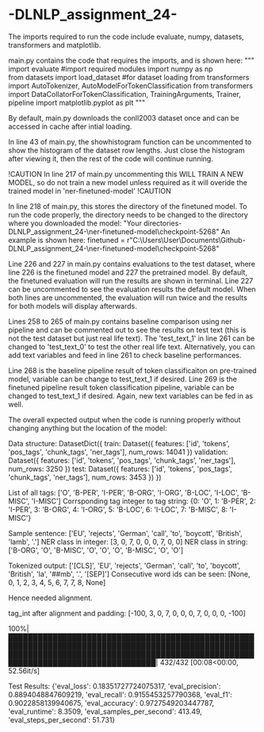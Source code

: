 # -DLNLP_assignment_24-

The imports required to run the code include evaluate, numpy, datasets, transformers and matplotlib.

main.py contains the code that requires the imports, and is shown here:
"""
import evaluate                                 #import required modules
import numpy as np                          
from datasets import load_dataset           #for dataset loading
from transformers import AutoTokenizer, AutoModelForTokenClassification
from transformers import DataCollatorForTokenClassification, TrainingArguments, Trainer, pipeline
import matplotlib.pyplot as plt
"""

By default, main.py downloads the conll2003 dataset once and can be accessed in cache after intial loading.


In line 43 of main.py, the showhistogram function can be uncommented to show the histogram of the dataset row lengths. Just close the histogram after viewing it, then the rest of the code will continue running.


!CAUTION
In line 217 of main.py uncommenting this WILL TRAIN A NEW MODEL, so do not train a new model unless required as it will overide the trained model in 'ner-finetuned-model'
!CAUTION


In line 218 of main.py, this stores the directory of the finetuned model. To run the code properly, the directory needs to be changed to the directory where you downloaded the model:
"Your directories\-DLNLP_assignment_24-\ner-finetuned-model\checkpoint-5268" 
An example is shown here:   finetuned = r"C:\Users\User\Documents\Github\-DLNLP_assignment_24-\ner-finetuned-model\checkpoint-5268" 


Line 226 and 227 in main.py contains evaluations to the test dataset, where line 226 is the finetuned model and 227 the pretrained model. By default, the finetuned evaluation will run the results are shown in terminal.
Line 227 can be uncommented to see the evaluation results the default model. When both lines are uncommented, the evaluation will run twice and the results for both models will display afterwards.

Lines 258 to 265 of main.py contains baseline comparison using ner pipeline and can be commented out to see the results on test text (this is not the test dataset but just real life text).  The 'test_text_1' in line 261 can be changed to 'test_text_0' to test the other real life text.
Alternatively, you can add text variables and feed in line 261 to check baseline performances.


Line 268 is the baseline pipeline result of token classificaiton on pre-trained model, variable can be change to test_text_1 if desired.
Line 269 is the finetuned pipeline result token classification pipeline, variable can be changed to test_text_1 if desired. 
Again, new text variables can be fed in as well.


The overall expected output when the code is running properly without changing anything but the location of the model:

Data structure: DatasetDict({
    train: Dataset({
        features: ['id', 'tokens', 'pos_tags', 'chunk_tags', 'ner_tags'],
        num_rows: 14041
    })
    validation: Dataset({
        features: ['id', 'tokens', 'pos_tags', 'chunk_tags', 'ner_tags'],
        num_rows: 3250
    })
    test: Dataset({
        features: ['id', 'tokens', 'pos_tags', 'chunk_tags', 'ner_tags'],
        num_rows: 3453
    })
})

List of all tags: ['O', 'B-PER', 'I-PER', 'B-ORG', 'I-ORG', 'B-LOC', 'I-LOC', 'B-MISC', 'I-MISC']
Corrsponding tag integer to tag string: {0: 'O', 1: 'B-PER', 2: 'I-PER', 3: 'B-ORG', 4: 'I-ORG', 5: 'B-LOC', 6: 'I-LOC', 7: 'B-MISC', 8: 'I-MISC'}

Sample sentence: ['EU', 'rejects', 'German', 'call', 'to', 'boycott', 'British', 'lamb', '.']
NER class in integer: [3, 0, 7, 0, 0, 0, 7, 0, 0]
NER class in string: ['B-ORG', 'O', 'B-MISC', 'O', 'O', 'O', 'B-MISC', 'O', 'O']


Tokenized output: ['[CLS]', 'EU', 'rejects', 'German', 'call', 'to', 'boycott', 'British', 'la', '##mb', '.', '[SEP]']
Consecutive word ids can be seen:  [None, 0, 1, 2, 3, 4, 5, 6, 7, 7, 8, None]

Hence needed alignment.

tag_int after alignment and padding: [-100, 3, 0, 7, 0, 0, 0, 7, 0, 0, 0, -100]


100%|████████████████████████████████████████████████████████████████████████████████████████████████████████████████████████████████████████████████████████████████████████████████████| 432/432 [00:08<00:00, 52.56it/s] 

Test Results: {'eval_loss': 0.18351727724075317, 'eval_precision': 0.8894048847609219, 'eval_recall': 0.9155453257790368, 'eval_f1': 0.9022858139940675, 'eval_accuracy': 0.9727549203447787, 'eval_runtime': 8.3509, 'eval_samples_per_second': 413.49, 'eval_steps_per_second': 51.731}

